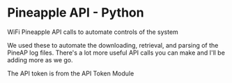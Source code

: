 # Pineapple API - Python

WiFi Pineapple API calls to automate controls of the system

We used these to automate the downloading, retrieval, and parsing of the PineAP log files. There's a lot more useful API calls you can make and I'll be adding more as we go.

The API token is from the API Token Module  
